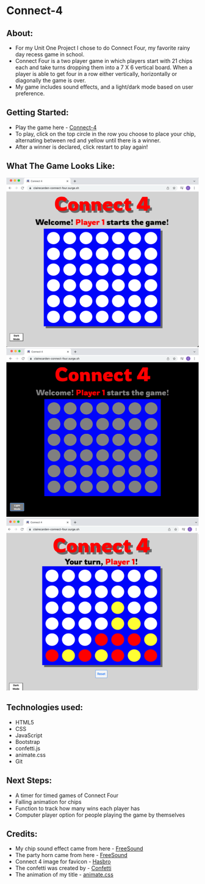 # Connect-4

## About:
  - For my Unit One Project I chose to do Connect Four, my favorite rainy day recess game in school.
  - Connect Four is a two player game in which players start with  21 chips each and take turns dropping them into a 7 X 6 vertical board. When a player is able to get four in a row either vertically, horizontally or diagonally the game is over.
  - My game includes sound effects, and a light/dark mode based on user preference.

## Getting Started:
 - Play the game here - <a href='https://clairecarden-connect-four.surge.sh/'>Connect-4</a>
 - To play, click on the top circle in the row you choose to place your chip, alternating between red and yellow until there is a winner.
 - After a winner is declared, click restart to play again!

## What The Game Looks Like:
  ![Connect-Four first image](/assets/Connect-Four-1.png)
  ![Connect-Four second image](/assets/Connect-Four-2.png)
  ![Connect-Four third image](/assets/Connect-Four-3.png)

## Technologies used:
  - HTML5 
  - CSS
  - JavaScript
  - Bootstrap
  - confetti.js
  - animate.css
  - Git

## Next Steps:
  - A timer for timed games of Connect Four
  - Falling animation for chips
  - Function to track how many wins each player has
  - Computer player option for people playing the game by themselves 

## Credits:
- My chip sound effect came from here - [FreeSound](https://freesound.org/people/discokingmusic/sounds/271387/)
- The party horn came from here - [FreeSound](https://freesound.org/people/vewiu/sounds/379617/)
- Connect 4 image for favicon - [Hasbro](https://www.gamesofberkeley.com/connect-four-hasbro-hsba5640.html)
- The confetti was created by - [Confetti](https://github.com/mathusummut/)
- The animation of my title - [animate.css](https://animate.style/)


  